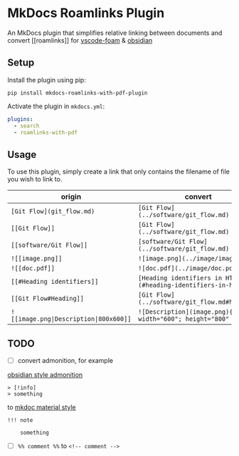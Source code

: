 # MkDocs Roamlinks Plugin

An MkDocs plugin that simplifies relative linking between documents and convert [[roamlinks]] for [vscode-foam](https://github.com/foambubble/foam) & [obsidian](https://obsidian.md) 

## Setup 

Install the plugin using pip:

`pip install mkdocs-roamlinks-with-pdf-plugin`

Activate the plugin in `mkdocs.yml`:
```yaml
plugins:
  - search
  - roamlinks-with-pdf
```

## Usage

To use this plugin, simply create a link that only contains the filename of file you wish to link to.

| origin                  | convert                             |
| ----------------------- | ----------------------------------- |
| `[Git Flow](git_flow.md)` | `[Git Flow](../software/git_flow.md)` |
| `[[Git Flow]]`            | `[Git Flow](../software/git_flow.md)` |
| `[[software/Git Flow]]`   | `[software/Git Flow](../software/git_flow.md)` |
| `![[image.png]]`           | `![image.png](../image/imag.png)`      |
| `![[doc.pdf]]`           | `![doc.pdf](../image/doc.pdf)`      |
| `[[#Heading identifiers]]` | `[Heading identifiers in HTML](#heading-identifiers-in-html)`|
| `[[Git Flow#Heading]]`     |  `[Git Flow](../software/git_flow.md#heading)` |
| `![[image.png\|Description\|800x600]]` | `![Description](image.png){ width="600"; height="800" }` |


## TODO

- [ ] convert admonition, for example

[obsidian style admonition](https://help.obsidian.md/How+to/Use+callouts)
```
> [!info]
> something
```

to [mkdoc material style](https://squidfunk.github.io/mkdocs-material/reference/admonitions/)
```
!!! note

    something
```
- [ ] `%% comment %%` to `<!-- comment -->`
